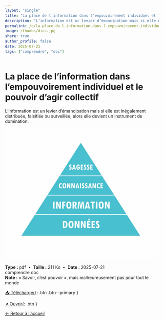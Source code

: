 ```yaml
---
layout: "single"
title: "La place de l’information dans l’empouvoirement individuel et le pouvoir d’agir collectif"
description: "L’information est un levier d’émancipation mais si elle est inégalement distribuée, falsifiée ou surveillée, alors elle devient un instrument de domination."
permalink: /o/la-place-de-l-information-dans-l-empouvoirement-individuel-et-le-pouvoir-d-agir-collectif/
image: /thumbs/dics.jpg
share: true
author_profile: false
date: 2025-07-21
tags: ["comprendre", "doc"]
---
```

# La place de l’information dans l’empouvoirement individuel et le pouvoir d’agir collectif

L’information est un levier d’émancipation mais si elle est inégalement distribuée, falsifiée ou surveillée, alors elle devient un instrument de domination.

![Aperçu](/thumbs/dics.jpg)

<div class="info-box">
<strong>Type :</strong> pdf &nbsp;•&nbsp; <strong>Taille :</strong> 211 Ko &nbsp;•&nbsp; <strong>Date :</strong> 2025-07-21
</div>


<div class="tags"><span class="tag">comprendre</span> <span class="tag">doc</span></div>

<div class="notice notice--info"><strong>Note :</strong> « Savoir, c’est pouvoir », mais malheureusement pas pour tout le monde</div>

[📥 Télécharger](/pdfs/information.pdf){: .btn .btn--primary }

[↗ Ouvrir](/pdfs/information.pdf){: .btn }

[← Retour à l’accueil](/)
